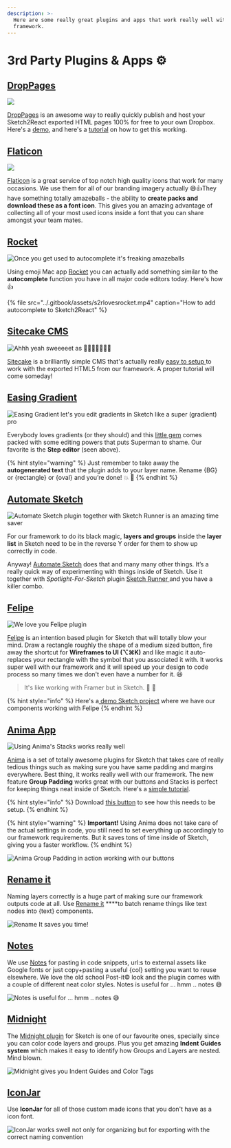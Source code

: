 ```yaml
---
description: >-
  Here are some really great plugins and apps that work really well with our
  framework.
---
```


# 3rd Party Plugins & Apps ⚙️

## [DropPages](https://droppages.com)

![](../.gitbook/assets/ska-rmavbild-2020-10-13-kl.-11.41.34.png)

[DropPages](https://droppages.com) is an awesome way to really quickly publish and host your Sketch2React exported HTML pages 100% for free to your own Dropbox. Here's a [demo](https://s2rdemo.droppages.com/index.html), and here's a [tutorial](https://sketch2react.io/blog/tutorial-how-to-publish-host-your-website-on-dropbox/) on how to get this working.



## [Flaticon](https://www.flaticon.com/)

![](../.gitbook/assets/flaticon.gif)

[Flaticon](https://www.flaticon.com/) is a great service of top notch high quality icons that work for many occasions. We use them for all of our branding imagery actually 😄👍They have something totally amazeballs - the ability to **create packs and download these as a font icon**. This gives you an amazing advantage of collecting all of your most used icons inside a font that you can share amongst your team mates.

## [Rocket](https://matthewpalmer.net/rocket/)

![Once you get used to autocomplete it&apos;s freaking amazeballs](../.gitbook/assets/rocketautocomplete.gif)

Using emoji Mac app [Rocket](https://matthewpalmer.net/rocket/) you can actually add something similar to the **autocomplete** function you have in all major code editors today. Here's how 👍

{% file src="../.gitbook/assets/s2rlovesrocket.mp4" caption="How to add autocomplete to Sketch2React" %}

## [Sitecake CMS](https://sitecake.com/)

![Ahhh yeah sweeeeet as &#x1F36C;&#x1F36C;&#x1F36C;&#x1F36C;&#x1F36C;&#x1F36C;&#x1F36C;](../.gitbook/assets/sitecakesnippet%20%281%29.gif)

[Sitecake](https://sitecake.com/) is a brilliantly simple CMS that's actually really [easy to setup ](https://twitter.com/Sketch2R/status/1095970041936429056)to work with the exported HTML5 from our framework. A proper tutorial will come someday!

## [Easing Gradient](https://github.com/larsenwork/sketch-easing-gradient)

![Easing Gradient let&apos;s you edit gradients in Sketch like a super \(gradient\) pro](../.gitbook/assets/easinggradient10s.gif)

Everybody loves gradients \(or they should\) and this [little gem](https://github.com/larsenwork/sketch-easing-gradient) comes packed with some editing powers that puts Superman to shame. Our favorite is the **Step editor** \(seen above\).   


{% hint style="warning" %}
Just remember to take away the **autogenerated text** that the plugin adds to your layer name. Rename {BG} or {rectangle} or {oval} and you’re done! 💥 📕
{% endhint %}

## [Automate Sketch](http://ashung.github.io/Automate-Sketch/)

![Automate Sketch plugin together with Sketch Runner is an amazing time saver](../.gitbook/assets/automatesketch.gif)

For our framework to do its black magic, **layers and groups** inside the **layer list** in Sketch need to be in the reverse Y order for them to show up correctly in code. 

Anyway! [Automate Sketch](http://ashung.github.io/Automate-Sketch/) does that and many many other things. It’s a really quick way of experimenting with things inside of Sketch. Use it together with _Spotlight-For-Sketch_ plugin [Sketch Runner ](https://sketchrunner.com/)and you have a killer combo.

## [Felipe](https://www.arielverber.com/felipe/)

![We love you Felipe plugin](../.gitbook/assets/one.gif)

[Felipe](https://www.arielverber.com/felipe/) is an intention based plugin for Sketch that will totally blow your mind. Draw a rectangle roughly the shape of a medium sized button, fire away the shortcut for **Wireframes to UI \(⌥⌘K\)** and like magic it auto-replaces your rectangle with the symbol that you associated it with. It works super well with our framework and it will speed up your design to code process so many times we don't even have a number for it. 😆 

> It's like working with Framer but in Sketch. 💪 💠

{% hint style="info" %}
Here's a[ demo Sketch project](https://www.dropbox.com/sh/wnxnfk3ismaymad/AAC0CFbYueHuJTynqAf0baGxa?dl=0) where we have our components working with Felipe
{% endhint %}



## [Anima App](https://www.animaapp.com/)

![Using Anima&apos;s Stacks works really well](../.gitbook/assets/animastackssnippet.gif)

[Anima](https://www.animaapp.com/) is a set of totally awesome plugins for Sketch that takes care of really tedious things such as making sure you have same padding and margins everywhere. Best thing, it works really well with our framework. The new feature **Group Padding** works great with our buttons and Stacks is perfect for keeping things neat inside of Sketch. Here's a [simple tutorial](https://medium.com/sketch2react/how-to-use-animas-group-padding-with-our-bootstrap-buttons-ee53fe81faf1).

{% hint style="info" %}
Download [this button](https://www.dropbox.com/s/ip005iknbvxyzy3/Anima%20Testing.sketch?dl=0) to see how this needs to be setup. 
{% endhint %}

{% hint style="warning" %}
**Important!** Using Anima does not take care of the actual settings in code, you still need to set everything up accordingly to our framework requirements. But it saves tons of time inside of Sketch, giving you a faster workflow.
{% endhint %}

![Anima Group Padding in action working with our buttons](../.gitbook/assets/animagrouppaddingsnippet.gif)

## [Rename it](https://github.com/rodi01/renameit)

Naming layers correctly is a huge part of making sure our framework outputs code at all. Use [Rename it](https://github.com/rodi01/renameit) ****to batch rename things like text nodes into {text} components.

![Rename It saves you time! ](../.gitbook/assets/capto_capture-2018-10-03_03-02-07_pm.gif)

## [Notes](https://github.com/cshdllr/notes)​

We use [Notes](https://github.com/cshdllr/notes) for pasting in code snippets, url:s to external assets like Google fonts or just copy+pasting a useful {col} setting you want to reuse elsewhere. We love the old school Post-it© look and the plugin comes with a couple of different neat color styles. Notes is useful for ... hmm .. notes 😅

![Notes is useful for ... hmm .. notes &#x1F605;](../.gitbook/assets/capto_capture-2018-10-03_09-59-52_pm.gif)

## [Midnight](https://midnightsketch.com/)​

The [Midnight plugin](https://midnightsketch.com/) for Sketch is one of our favourite ones, specially since you can color code layers and groups. Plus you get amazing **Indent Guides system** which makes it easy to identify how Groups and Layers are nested. Mind blown. 

![Midnight gives you Indent Guides and Color Tags](../.gitbook/assets/2018-10-30-10.31.20.gif)

## [IconJar](https://geticonjar.com)

Use **IconJar** for all of those custom made icons that you don't have as a icon font.

![IconJar works swell not only for organizing but for exporting with the correct naming convention ](../.gitbook/assets/geticonjarshorter.gif)

